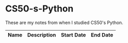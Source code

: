 # CS50-s-Python
These are my notes from when I studied CS50's Python.

| Name | Description | Start Date | End Date |
|------|-------------|------------|----------|
